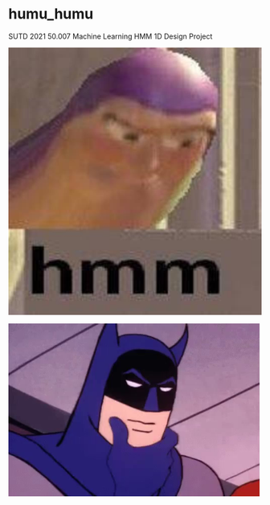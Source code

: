 # humu_humu
SUTD 2021 50.007 Machine Learning HMM 1D Design Project

![Buzz Lightyear](./assets/buzz_lightyear.jpg)

![Batman](./assets/batman.png)
